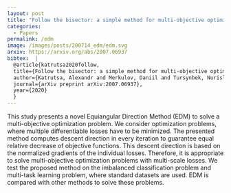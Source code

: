 ```yaml
---
layout: post
title: "Follow the bisector: a simple method for multi-objective optimization"
categories:
  - Papers
permalink: /edm
image: /images/posts/200714_edm/edm.svg
arxiv: https://arxiv.org/abs/2007.06937
bibtex:  |
  @article{katrutsa2020follow,
  title={Follow the bisector: a simple method for multi-objective optimization},
  author={Katrutsa, Alexandr and Merkulov, Daniil and Tursynbek, Nurislam and Oseledets, Ivan},
  journal={arXiv preprint arXiv:2007.06937},
  year={2020}
  }
---
```


This study presents a novel Equiangular Direction Method (EDM) to solve a multi-objective optimization problem. We consider optimization problems, where multiple differentiable losses have to be minimized. The presented method computes descent direction in every iteration to guarantee equal relative decrease of objective functions. This descent direction is based on the normalized gradients of the individual losses. Therefore, it is appropriate to solve multi-objective optimization problems with multi-scale losses. We test the proposed method on the imbalanced classification problem and multi-task learning problem, where standard datasets are used. EDM is compared with other methods to solve these problems.